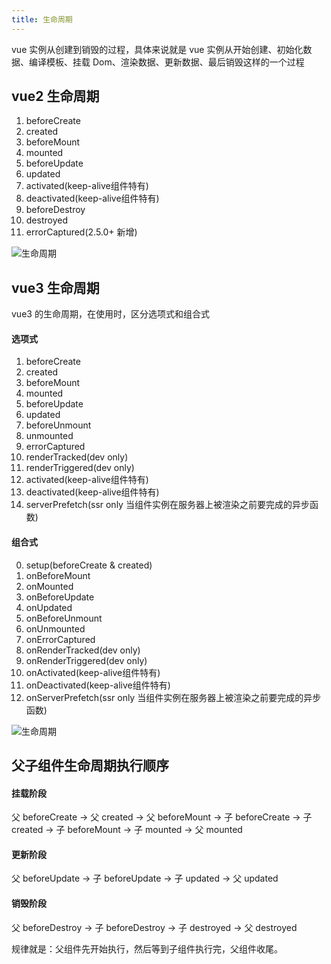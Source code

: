 ```yaml
---
title: 生命周期
---
```

vue 实例从创建到销毁的过程，具体来说就是 vue 实例从开始创建、初始化数据、编译模板、挂载 Dom、渲染数据、更新数据、最后销毁这样的一个过程

## vue2 生命周期

1. beforeCreate
2. created
3. beforeMount
4. mounted
5. beforeUpdate
6. updated
7. activated(keep-alive组件特有)
8. deactivated(keep-alive组件特有)
9. beforeDestroy
10. destroyed
11. errorCaptured(2.5.0+ 新增)

![生命周期](/images/vue2_lifecycle.png)

## vue3 生命周期

vue3 的生命周期，在使用时，区分选项式和组合式

#### 选项式

1. beforeCreate
2. created
3. beforeMount
4. mounted
5. beforeUpdate
6. updated
7. beforeUnmount
8. unmounted
9. errorCaptured
10. renderTracked(dev only)
11. renderTriggered(dev only)
12. activated(keep-alive组件特有)
13. deactivated(keep-alive组件特有)
14. serverPrefetch(ssr only 当组件实例在服务器上被渲染之前要完成的异步函数)

#### 组合式

0. setup(beforeCreate & created)
1. onBeforeMount
2. onMounted
3. onBeforeUpdate
4. onUpdated
5. onBeforeUnmount
6. onUnmounted
7. onErrorCaptured
8. onRenderTracked(dev only)
9. onRenderTriggered(dev only)
10. onActivated(keep-alive组件特有)
11. onDeactivated(keep-alive组件特有)
12. onServerPrefetch(ssr only 当组件实例在服务器上被渲染之前要完成的异步函数)

![生命周期](/images/vue3_lifecycle.png)

## 父子组件生命周期执行顺序

#### 挂载阶段

父 beforeCreate -> 父 created -> 父 beforeMount -> 子 beforeCreate -> 子 created -> 子 beforeMount -> 子 mounted -> 父 mounted

#### 更新阶段

父 beforeUpdate -> 子 beforeUpdate -> 子 updated -> 父 updated

#### 销毁阶段

父 beforeDestroy -> 子 beforeDestroy -> 子 destroyed -> 父 destroyed

规律就是：父组件先开始执行，然后等到子组件执行完，父组件收尾。
